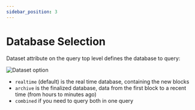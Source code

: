 ```yaml
---
sidebar_position: 3
---
```



# Database Selection

Dataset attribute on the query top level defines the database to query:

![Dataset option](/img/ide/dataset_option.png)


* ```realtime``` (default) is the real time database, containing the new blocks
* ```archive``` is the finalized database, data from the first block to a recent time (from hours to minutes ago)
* ```combined``` if you need to query both in one query
